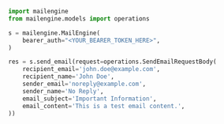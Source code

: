 <!-- Start SDK Example Usage [usage] -->
```python
import mailengine
from mailengine.models import operations

s = mailengine.MailEngine(
    bearer_auth="<YOUR_BEARER_TOKEN_HERE>",
)

res = s.send_email(request=operations.SendEmailRequestBody(
    recipient_email='john.doe@example.com',
    recipient_name='John Doe',
    sender_email='noreply@example.com',
    sender_name='No Reply',
    email_subject='Important Information',
    email_content='This is a test email content.',
))

```
<!-- End SDK Example Usage [usage] -->